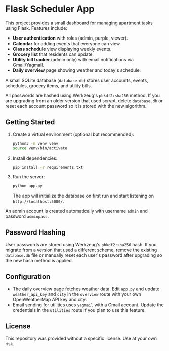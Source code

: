 # Flask Scheduler App

This project provides a small dashboard for managing apartment tasks using Flask. Features include:

- **User authentication** with roles (admin, purple, viewer).
- **Calendar** for adding events that everyone can view.
- **Class schedule** view displaying weekly events.
- **Grocery list** that residents can update.
- **Utility bill tracker** (admin only) with email notifications via Gmail/Yagmail.
- **Daily overview** page showing weather and today's schedule.

A small SQLite database (`database.db`) stores user accounts, events, schedules, grocery items, and utility bills.

All passwords are hashed using Werkzeug's `pbkdf2:sha256` method. If you are upgrading from an older version that used scrypt, delete `database.db` or reset each account password so it is stored with the new algorithm.

## Getting Started

1. Create a virtual environment (optional but recommended):
   ```bash
   python3 -m venv venv
   source venv/bin/activate
   ```
2. Install dependencies:
   ```bash
   pip install -r requirements.txt
   ```
3. Run the server:
   ```bash
   python app.py
   ```
   The app will initialize the database on first run and start listening on `http://localhost:5000/`.

An admin account is created automatically with username `admin` and password `adminpass`.

## Password Hashing

User passwords are stored using Werkzeug's `pbkdf2:sha256` hash. If you migrate from a version that used a different scheme, remove the existing `database.db` file or manually reset each user's password after upgrading so the new hash method is applied.

## Configuration

- The daily overview page fetches weather data. Edit `app.py` and update `weather_api_key` and `city` in the `overview` route with your own OpenWeatherMap API key and city.
- Email sending for utilities uses `yagmail` with a Gmail account. Update the credentials in the `utilities` route if you plan to use this feature.

## License

This repository was provided without a specific license. Use at your own risk.